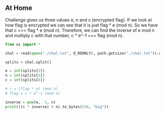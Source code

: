 ## At Home

Challenge gives us three values e, n and c (encrypted flag). If we look at how flag is encrypted we can see that it is just flag * e (mod n). So we have that c === flag * e (mod n). Therefore, we can find the inverse of e mod n and multiply c with that number, c * e^-1 === flag (mod n).

```python
from os import *

chal = read(open("./chal.txt", O_RDONLY), path.getsize("./chal.txt")).decode()

splits = chal.split()

e = int(splits[2])
n = int(splits[5])
c = int(splits[8])

# c = (flag * e) (mod n)
# flag = c * e^-1 (mod n)

inverse = pow(e, -1, n)
print(((c * inverse) % n).to_bytes(256, "big"))
```
